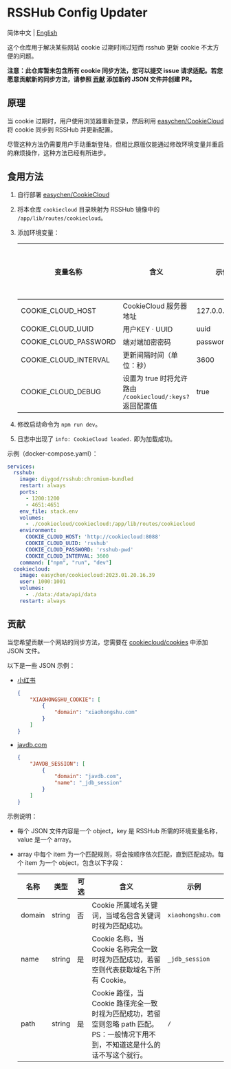# RSSHub Config Updater

简体中文 | [English](/README.EN.md)

这个仓库用于解决某些网站 cookie 过期时间过短而 rsshub 更新 cookie 不太方便的问题。

**注意：此仓库暂未包含所有 cookie 同步方法，您可以提交 issue 请求适配。若您愿意贡献新的同步方法，请参照 [贡献](#贡献) 添加新的 JSON 文件并创建 PR。**

## 原理

当 cookie 过期时，用户使用浏览器重新登录，然后利用 [easychen/CookieCloud](https://github.com/easychen/CookieCloud) 将 cookie 同步到 RSSHub 并更新配置。

尽管这种方法仍需要用户手动重新登陆，但相比原版仅能通过修改环境变量并重启的麻烦操作，这种方法已经有所进步。

## 食用方法

1. 自行部署 [easychen/CookieCloud](https://github.com/easychen/CookieCloud)
2. 将本仓库 `cookiecloud` 目录映射为 RSSHub 镜像中的 `/app/lib/routes/cookiecloud`。
3. 添加环境变量：

   | 变量名称 | 含义 | 示例 | 默认（留空则为必填） |
   |--|--|--|--|
   | COOKIE_CLOUD_HOST | CookieCloud 服务器地址 | 127.0.0.1:8088 |  |
   | COOKIE_CLOUD_UUID | 用户KEY · UUID | uuid |  |
   | COOKIE_CLOUD_PASSWORD | 端对端加密密码 | password |  |
   | COOKIE_CLOUD_INTERVAL | 更新间隔时间（单位：秒） | 3600 | 3600 |
   | COOKIE_CLOUD_DEBUG | 设置为 true 时将允许路由 `/cookiecloud/:keys?` 返回配置值 | true | false |
4. 修改启动命令为 `npm run dev`。
5. 日志中出现了 `info: CookieCloud loaded.` 即为加载成功。

示例（docker-compose.yaml）：

```yaml
services:
  rsshub:
    image: diygod/rsshub:chromium-bundled
    restart: always
    ports:
      - 1200:1200
      - 4651:4651
    env_file: stack.env
    volumes:
      - ./cookiecloud/cookiecloud:/app/lib/routes/cookiecloud
    environment:
      COOKIE_CLOUD_HOST: 'http://cookiecloud:8088'
      COOKIE_CLOUD_UUID: 'rsshub'
      COOKIE_CLOUD_PASSWORD: 'rsshub-pwd'
      COOKIE_CLOUD_INTERVAL: 3600
    command: ["npm", "run", "dev"]
  cookiecloud:
    image: easychen/cookiecloud:2023.01.20.16.39
    user: 1000:1001
    volumes:
      - ./data:/data/api/data
    restart: always
```

## 贡献

当您希望贡献一个网站的同步方法，您需要在 [cookiecloud/cookies](/cookiecloud/cookies) 中添加 JSON 文件。

以下是一些 JSON 示例：

+ [小红书](https://docs.rsshub.app/zh/routes/social-media#%E5%B0%8F%E7%BA%A2%E4%B9%A6)
   ```json
   {
       "XIAOHONGSHU_COOKIE": [
           {
               "domain": "xiaohongshu.com"
           }
       ]
   }
   ```
+ [javdb.com](https://docs.rsshub.app/zh/routes/multimedia#javdb)
   ```json
   {
       "JAVDB_SESSION": [
           {
               "domain": "javdb.com",
               "name": "_jdb_session"
           }
       ]
   }
   ```

示例说明：

+ 每个 JSON 文件内容是一个 object，key 是 RSSHub 所需的环境变量名称，value 是一个 array。
+ array 中每个 item 为一个匹配规则，将会按顺序依次匹配，直到匹配成功。每个 item 为一个 object，包含以下字段：

  | 名称 | 类型 | 可选 | 含义 | 示例 |
  | --- | --- | --- | --- | -- |
  | domain | string | 否 | Cookie 所属域名关键词，当域名包含关键词时视为匹配成功。 | `xiaohongshu.com` |
  | name | string | 是 | Cookie 名称，当 Cookie 名称完全一致时视为匹配成功，若留空则代表获取域名下所有 Cookie。 | `_jdb_session` |
  | path | string | 是 | Cookie 路径，当 Cookie 路径完全一致时视为匹配成功，若留空则忽略 path 匹配。<br/>PS：一般情况下用不到，不知道这是什么的话不写这个就行。 | `/` |